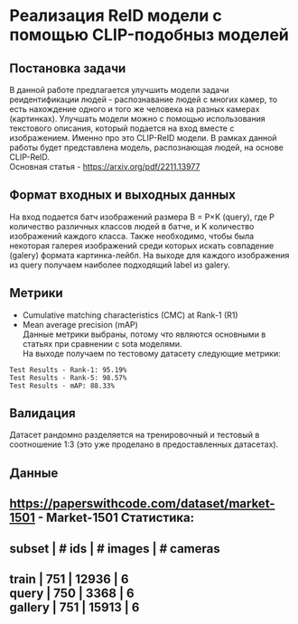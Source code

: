 # Реализация ReID модели с помощью CLIP-подобныз моделей  

## Постановка задачи  
В данной работе предлагается улучшить модели задачи реидентификации людей - распознавание людей с многих камер, то есть нахождение одного и того же человека на разных камерах (картинках). Улучшать модели можно с помощью использования текстового описания, который подается на вход вместе с изображением. Именно про это CLIP-ReID модели. В рамках данной работы будет представлена модель, распознающая людей, на основе CLIP-ReID.  
Основная статья - https://arxiv.org/pdf/2211.13977  

## Формат входных и выходных данных  
На вход подается батч изображений размера B = P×K (query), где P количество различных классов людей в батче, и K количество изображений каждого класса. Также необходимо, чтобы была некоторая галерея изображений среди которых искать совпадение (galery) формата картинка-лейбл. На выходе для каждого изображения из query получаем наиболее подходящий label из galery.  

## Метрики  
* Сumulative matching characteristics (CMC) at Rank-1 (R1)  
* Mean average precision (mAP)  
Данные метрики выбраны, потому что являются основными в статьях при сравнении с sota моделями.  
На выходе получаем по тестовому датасету следующие метрики:  
```
Test Results - Rank-1: 95.19%   
Test Results - Rank-5: 98.57%  
Test Results - mAP: 88.33%  
```
## Валидация  
Датасет рандомно разделяется на тренировочный и тестовый в соотношение 1:3 (это уже проделано в предоставленных датасетах).

## Данные  
https://paperswithcode.com/dataset/market-1501 - Market-1501
Статистика:  
----------------------------------------  
subset   | # ids | # images | # cameras  
----------------------------------------  
train    |   751 |    12936 |         6  
query    |   750 |     3368 |         6  
gallery  |   751 |    15913 |         6  
----------------------------------------  

